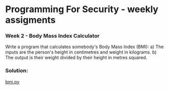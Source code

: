 # Programming For Security - weekly assigments


###  Week 2 - Body Mass Index Calculator

Write a program that calculates somebody's Body Mass Index (BMI):
a) The inputs are the person's height in centimetres and weight in kilograms.
b) The output  is their weight divided by their height in metres squared.

### Solution: 
[bmi.py](https://github.com/kodkoder/pforcs-problem-sheet/blob/main/bmi.py)
